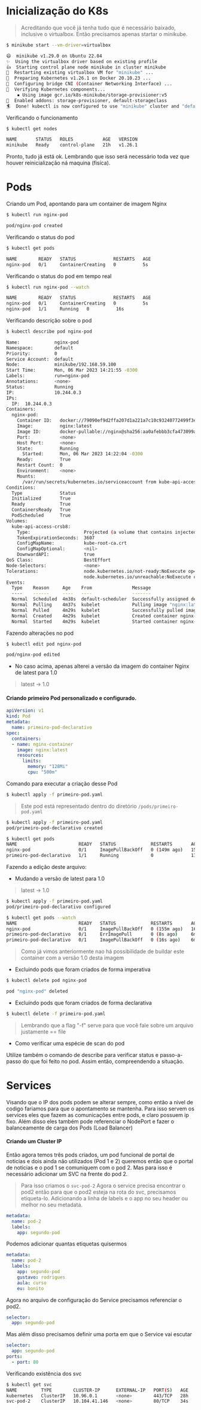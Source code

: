 # Inicialização do K8s

> Acreditando que você já tenha tudo que é necessário baixado, inclusive o virtualbox. Então precisamos apenas startar o minikube.

```bash
$ minikube start --vm-driver=virtualbox

😄  minikube v1.29.0 on Ubuntu 22.04
✨  Using the virtualbox driver based on existing profile
👍  Starting control plane node minikube in cluster minikube
🔄  Restarting existing virtualbox VM for "minikube" ...
🐳  Preparing Kubernetes v1.26.1 on Docker 20.10.23 ...
🔗  Configuring bridge CNI (Container Networking Interface) ...
🔎  Verifying Kubernetes components...
    ▪ Using image gcr.io/k8s-minikube/storage-provisioner:v5
🌟  Enabled addons: storage-provisioner, default-storageclass
🏄  Done! kubectl is now configured to use "minikube" cluster and "default" namespace by default
```

Verificando o funcionamento
```bash
$ kubectl get nodes

NAME       STATUS   ROLES           AGE   VERSION
minikube   Ready    control-plane   21h   v1.26.1
```
Pronto, tudo já está ok. Lembrando que isso será necessário toda vez que houver reinicialização ná maquina (fisíca).

# Pods

Criando um Pod, apontando para um container de imagem Nginx

```bash
$ kubectl run nginx-pod

pod/nginx-pod created
```

Verificando o status do pod
```bash
$ kubectl get pods

NAME        READY   STATUS              RESTARTS   AGE
nginx-pod   0/1     ContainerCreating   0          5s

```

Verificando o status do pod em tempo real
```bash
$ kubectl run nginx-pod --watch

NAME        READY   STATUS              RESTARTS   AGE
nginx-pod   0/1     ContainerCreating   0          5s
nginx-pod   1/1     Running   0          16s
```

Verificando descrição sobre o pod
```bash
$ kubectl describe pod nginx-pod

Name:             nginx-pod
Namespace:        default
Priority:         0
Service Account:  default
Node:             minikube/192.168.59.100
Start Time:       Mon, 06 Mar 2023 14:21:55 -0300
Labels:           run=nginx-pod
Annotations:      <none>
Status:           Running
IP:               10.244.0.3
IPs:
  IP:  10.244.0.3
Containers:
  nginx-pod:
    Container ID:   docker://79090ef9d2ffa207d1a221a7c10c93240772499f3e275c02f310eb7e62ab1b06
    Image:          nginx:latest
    Image ID:       docker-pullable://nginx@sha256:aa0afebbb3cfa473099a62c4b32e9b3fb73ed23f2a75a65ce1d4b4f55a5c2ef2
    Port:           <none>
    Host Port:      <none>
    State:          Running
      Started:      Mon, 06 Mar 2023 14:22:04 -0300
    Ready:          True
    Restart Count:  0
    Environment:    <none>
    Mounts:
      /var/run/secrets/kubernetes.io/serviceaccount from kube-api-access-crsb8 (ro)
Conditions:
  Type              Status
  Initialized       True 
  Ready             True 
  ContainersReady   True 
  PodScheduled      True 
Volumes:
  kube-api-access-crsb8:
    Type:                    Projected (a volume that contains injected data from multiple sources)
    TokenExpirationSeconds:  3607
    ConfigMapName:           kube-root-ca.crt
    ConfigMapOptional:       <nil>
    DownwardAPI:             true
QoS Class:                   BestEffort
Node-Selectors:              <none>
Tolerations:                 node.kubernetes.io/not-ready:NoExecute op=Exists for 300s
                             node.kubernetes.io/unreachable:NoExecute op=Exists for 300s
Events:
  Type    Reason     Age    From               Message
  ----    ------     ----   ----               -------
  Normal  Scheduled  4m38s  default-scheduler  Successfully assigned default/nginx-pod to minikube
  Normal  Pulling    4m37s  kubelet            Pulling image "nginx:latest"
  Normal  Pulled     4m29s  kubelet            Successfully pulled image "nginx:latest" in 8.476159331s (8.476170092s including waiting)
  Normal  Created    4m29s  kubelet            Created container nginx-pod
  Normal  Started    4m29s  kubelet            Started container nginx-pod
```

Fazendo alterações no pod
```bash
$ kubectl edit pod nginx-pod

pod/nginx-pod edited
```
- No caso acima, apenas alterei a versão da imagem do container Nginx de latest para 1.0
> latest -> 1.0

#### Criando primeiro Pod personalizado e configurado.

``` yaml
apiVersion: v1
kind: Pod
metadata:
  name: primeiro-pod-declarativo
spec:
  containers:
  - name: nginx-container
    image: nginx:latest
    resources:
      limits:
        memory: "128Mi"
        cpu: "500m"
```

Comando para executar a criação desse Pod

```bash
$ kubectl apply -f primeiro-pod.yaml
```
> Este pod está representado dentro do diretório `/pods/primeiro-pod.yaml`

```bash
$ kubectl apply -f primeiro-pod.yaml 
pod/primeiro-pod-declarativo created

$ kubectl get pods
NAME                       READY   STATUS             RESTARTS       AGE
nginx-pod                  0/1     ImagePullBackOff   0 (149m ago)   159m
primeiro-pod-declarativo   1/1     Running            0              11s

```

Fazendo a edição deste arquivo:
- Mudando a versão de latest para 1.0
> latest -> 1.0

```bash
$ kubectl apply -f primeiro-pod.yaml 
pod/primeiro-pod-declarativo configured

$ kubectl get pods --watch
NAME                       READY   STATUS             RESTARTS       AGE
nginx-pod                  0/1     ImagePullBackOff   0 (155m ago)   166m
primeiro-pod-declarativo   0/1     ErrImagePull       0 (8s ago)     6m48s
primeiro-pod-declarativo   0/1     ImagePullBackOff   0 (16s ago)    6m56s
```
> Como já vimos anteriormente nao há possibilidade de buildar este container com a versão 1.0 desta imagem

- Excluindo pods que foram criados de forma imperativa
```bash
$ kubectl delete pod nginx-pod

pod "nginx-pod" deleted
```

- Excluindo pods que foram criados de forma declarativa
```bash
$ kubectl delete -f primeiro-pod.yaml
```
> Lembrando que a flag "-f" serve para que você fale sobre um arquivo justamente == file

- Como verificar uma espécie de scan do pod

Utilize também o comando de describe para verificar status e passo-a-passo do que foi feito no pod. Assim então, compreendendo a situação. 

# Services

Visando que o IP dos pods podem se alterar sempre, como então a nivel de codigo fariamos para que o apontamento se mantenha. Para isso servem os services eles que fazem as comunicações entre pods, e claro possuem ip fixo.
Além disso eles também pode referenciar o NodePort e fazer o balanceamente de carga dos Pods (Load Balancer)

#### Criando um Cluster IP

Então agora temos três pods criados, um pod funcional de portal de noticias e dois ainda não utilizados (Pod 1 e 2) queremos então que o portal de noticias e o pod 1 se comuniquem com o pod 2. Mas para isso é necessário adicionar um SVC na frente do pod 2.
> Para isso criamos o `svc-pod-2` 
Agora o service precisa encontrar o pod2 então para que o pod2 esteja na rota do svc, precisamos etiqueta-lo. Adicionando a linha de labels e o app no seu header ou melhor no seu metadata.

```yaml
metadata:
  name: pod-2
  labels:
    app: segundo-pod
```

Podemos adicionar quantas etiquetas quisermos

```yaml
metadata:
  name: pod-2
  labels:
    app: segundo-pod
    gustavo: rodrigues
    aula: curso
    eu: bonito
```
Agora no arquivo de configuração do Service precisamos referenciar o pod2. 

```yaml
selector:
  app: segundo-pod
```

Mas além disso precisamos definir uma porta em que o Service vai escutar

```yaml
selector:
  app: segundo-pod
ports:
  - port: 80
```
Verificando existência dos svc

```bash
$ kubectl get svc
NAME         TYPE        CLUSTER-IP      EXTERNAL-IP   PORT(S)   AGE
kubernetes   ClusterIP   10.96.0.1       <none>        443/TCP   28h
svc-pod-2    ClusterIP   10.104.41.146   <none>        80/TCP    34s
```